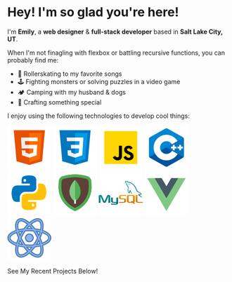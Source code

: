# Hey! I'm so glad you're here!

I'm **Emily**, a **web designer** & **full-stack developer** based in **Salt Lake City, UT**.

When I'm not finagling with flexbox or battling recursive functions, you can probably find me:

- 🎵 Rollerskating to my favorite songs
- 🕹️ Fighting monsters or solving puzzles in a video game
- 🏕️ Camping with my husband & dogs
- 🎨 Crafting something special

I enjoy using the following technologies to develop cool things:

![HTML](./assets/images/html.svg)
![CSS](./assets/images/css.svg)
![JavaScript](./assets/images/js.svg)
![C++](./assets/images/cplusplus.svg)
![Python](./assets/images/python.svg)
![MongoDB](./assets/images/mongodb.svg)
![MySQL](./assets/images/mysql.svg)
![VueJS](./assets/images/vuejs.svg)
![React](./assets/images/react.svg)

See My Recent Projects Below!

<!-- - 🔭 I’m currently working on 50/50 Database Site
- 🌱 I’m currently learning AWS
- 💬 Ask me about web design + development!
- 📫 How to reach me: emily-rivera.tech
- 😄 Pronouns: She/Her
- ⚡ Fun fact: I love to rollerskate! 🛼 -->

[website]: https://emily-rivera.tech/
[linkedin]: https://www.linkedin.com/in/emily-rivera-75ba6a232/
[dribbble]: https://dribbble.com/emily-rivera
[github]: https://github.com/emily-rivera
